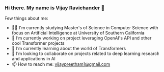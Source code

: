 
### Hi there. My name is Vijay Ravichander 👋

Few things about me:
- 👨‍🎓 I'm currently studying Master's of Science in Computer Science with focus on Artificial Intelligence at University of Southern California
- 🔭 I’m currently working on project leveraging OpenAI's API and other cool Transformer projects
- 🌱 I’m currently learning about the world of Transformers
- 👯 I’m looking to collaborate on projects related to deep learning research and applications in AI
- 📫 How to reach me: vijaypreetham1@gmail.com


